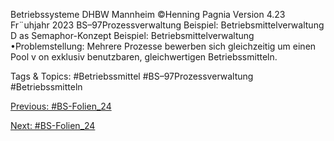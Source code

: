 Betriebssysteme DHBW Mannheim ©Henning Pagnia Version 4.23 Fr¨uhjahr 2023 BS–97Prozessverwaltung Beispiel: Betriebsmittelverwaltung D as Semaphor-Konzept
Beispiel: Betriebsmittelverwaltung
•Problemstellung:
Mehrere Prozesse bewerben sich gleichzeitig um einen Pool v on exklusiv benutzbaren, gleichwertigen
Betriebssmitteln.

   Tags & Topics:
   #Betriebssmittel
   #BS–97Prozessverwaltung
   #Betriebssmitteln

[Previous: #BS-Folien_24](BS-Folien_24.md)

[Next: #BS-Folien_24](BS-Folien_24.md)